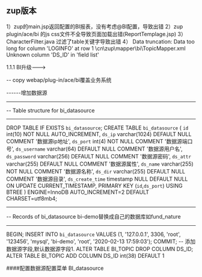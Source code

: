 
## zup版本


1）zup的main.jsp返回配置的BI报表，没有考虑@BI配置，导致出错
2）zup plugin/ace/bi 的js css文件不全导致页面加载出错(ReportTemplage.jsp)
3） CharacterFilter.java 过滤了table关键字导致出错
4） Data truncation: Data too long for column 'LOGINFO' at row 1
\cn\zup\mapper\bi\TopicMapper.xml
 Unknown column 'DS_ID' in 'field list'
 
 
 
1.1.1 BI升级--->

-- copy  webap/plug-in/ace/bi覆盖业务系统


------增加数据源
-- ----------------------------
-- Table structure for bi_datasource
-- ----------------------------
DROP TABLE IF EXISTS `bi_datasource`;
CREATE TABLE `bi_datasource` (
  `id` int(10) NOT NULL AUTO_INCREMENT,
  `ds_ip` varchar(1024) DEFAULT NULL COMMENT '数据源ip地址',
  `ds_port` int(4) NOT NULL COMMENT '数据源端口号',
  `ds_username` varchar(64) DEFAULT NULL COMMENT '数据源用户名',
  `ds_password` varchar(256) DEFAULT NULL COMMENT '数据源密码',
  `ds_attr` varchar(255) DEFAULT NULL COMMENT '数据源属性',
  `ds_name` varchar(255) NOT NULL COMMENT '数据源名称',
  `ds_dir` varchar(255) DEFAULT NULL COMMENT '数据源目录',
  `ds_create_time` timestamp NULL DEFAULT NULL ON UPDATE CURRENT_TIMESTAMP,
  PRIMARY KEY (`id`,`ds_port`) USING BTREE
) ENGINE=InnoDB AUTO_INCREMENT=2 DEFAULT CHARSET=utf8mb4;

-- ----------------------------
-- Records of bi_datasource  bi-demo替换成自己的数据库如fund_nature 
-- ----------------------------
BEGIN;
INSERT INTO `bi_datasource` VALUES (1, '127.0.0.1', 3306, 'root', '123456', 'mysql', 'bi-demo', 'root', '2020-02-13 17:59:03');
COMMIT;
-- 添加数据源字段,默认数据源字段1.
ALTER TABLE BI_TOPIC DROP COLUMN DS_ID;
ALTER TABLE BI_TOPIC ADD COLUMN DS_ID int(38) DEFAULT 1

####配置数据源配置菜单  BI_datasource